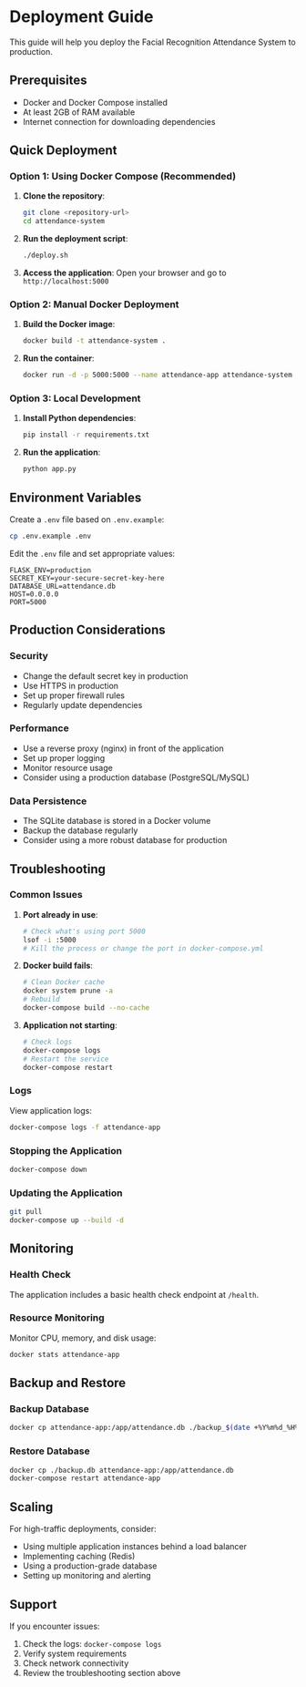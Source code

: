 # Deployment Guide

This guide will help you deploy the Facial Recognition Attendance System to production.

## Prerequisites

- Docker and Docker Compose installed
- At least 2GB of RAM available
- Internet connection for downloading dependencies

## Quick Deployment

### Option 1: Using Docker Compose (Recommended)

1. **Clone the repository**:
   ```bash
   git clone <repository-url>
   cd attendance-system
   ```

2. **Run the deployment script**:
   ```bash
   ./deploy.sh
   ```

3. **Access the application**:
   Open your browser and go to `http://localhost:5000`

### Option 2: Manual Docker Deployment

1. **Build the Docker image**:
   ```bash
   docker build -t attendance-system .
   ```

2. **Run the container**:
   ```bash
   docker run -d -p 5000:5000 --name attendance-app attendance-system
   ```

### Option 3: Local Development

1. **Install Python dependencies**:
   ```bash
   pip install -r requirements.txt
   ```

2. **Run the application**:
   ```bash
   python app.py
   ```

## Environment Variables

Create a `.env` file based on `.env.example`:

```bash
cp .env.example .env
```

Edit the `.env` file and set appropriate values:

```env
FLASK_ENV=production
SECRET_KEY=your-secure-secret-key-here
DATABASE_URL=attendance.db
HOST=0.0.0.0
PORT=5000
```

## Production Considerations

### Security
- Change the default secret key in production
- Use HTTPS in production
- Set up proper firewall rules
- Regularly update dependencies

### Performance
- Use a reverse proxy (nginx) in front of the application
- Set up proper logging
- Monitor resource usage
- Consider using a production database (PostgreSQL/MySQL)

### Data Persistence
- The SQLite database is stored in a Docker volume
- Backup the database regularly
- Consider using a more robust database for production

## Troubleshooting

### Common Issues

1. **Port already in use**:
   ```bash
   # Check what's using port 5000
   lsof -i :5000
   # Kill the process or change the port in docker-compose.yml
   ```

2. **Docker build fails**:
   ```bash
   # Clean Docker cache
   docker system prune -a
   # Rebuild
   docker-compose build --no-cache
   ```

3. **Application not starting**:
   ```bash
   # Check logs
   docker-compose logs
   # Restart the service
   docker-compose restart
   ```

### Logs

View application logs:
```bash
docker-compose logs -f attendance-app
```

### Stopping the Application

```bash
docker-compose down
```

### Updating the Application

```bash
git pull
docker-compose up --build -d
```

## Monitoring

### Health Check
The application includes a basic health check endpoint at `/health`.

### Resource Monitoring
Monitor CPU, memory, and disk usage:
```bash
docker stats attendance-app
```

## Backup and Restore

### Backup Database
```bash
docker cp attendance-app:/app/attendance.db ./backup_$(date +%Y%m%d_%H%M%S).db
```

### Restore Database
```bash
docker cp ./backup.db attendance-app:/app/attendance.db
docker-compose restart attendance-app
```

## Scaling

For high-traffic deployments, consider:
- Using multiple application instances behind a load balancer
- Implementing caching (Redis)
- Using a production-grade database
- Setting up monitoring and alerting

## Support

If you encounter issues:
1. Check the logs: `docker-compose logs`
2. Verify system requirements
3. Check network connectivity
4. Review the troubleshooting section above